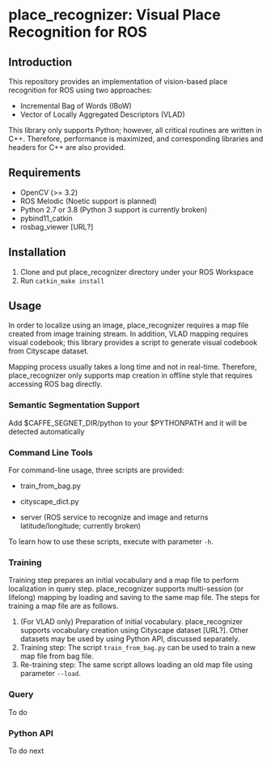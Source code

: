 # place_recognizer: Visual Place Recognition for ROS

## Introduction
This repository provides an implementation of vision-based place recognition for ROS using two approaches: 

- Incremental Bag of Words (IBoW)
- Vector of Locally Aggregated Descriptors (VLAD)

This library only supports Python; however, all critical routines are written in C++. Therefore, performance is maximized, and corresponding libraries and headers for C++ are also provided.

## Requirements

- OpenCV (>= 3.2)
- ROS Melodic (Noetic support is planned)
- Python 2.7 or 3.8 (Python 3 support is currently broken)
- pybind11_catkin
- rosbag_viewer [URL?]

## Installation

1. Clone and put place_recognizer directory under your ROS Workspace
2. Run `catkin_make install`

## Usage

In order to localize using an image, place_recognizer requires a map file created from image training stream. In addition, VLAD mapping requires visual codebook; this library provides a script to generate visual codebook from Cityscape dataset. 

Mapping process usually takes a long time and not in real-time. Therefore, place_recognizer only supports map creation in offline style that requires accessing ROS bag directly.

### Semantic Segmentation Support

Add $CAFFE_SEGNET_DIR/python to your $PYTHONPATH and it will be detected automatically

### Command Line Tools

For command-line usage, three scripts are provided:

- train_from_bag.py

- cityscape_dict.py
- server (ROS service to recognize and image and returns latitude/longitude; currently broken)

To learn how to use these scripts, execute with parameter `-h`.

### Training

Training step prepares an initial vocabulary and a map file to perform localization in query step. place_recognizer supports multi-session (or lifelong) mapping by loading and saving to the same map file. The steps for training a map file are as follows.

1. (For VLAD only) Preparation of initial vocabulary. place_recognizer supports vocabulary creation using Cityscape dataset [URL?]. Other datasets may be used by using Python API, discussed separately.
2. Training step: The script `train_from_bag.py` can be used to train a new map file from bag file.
3. Re-training step: The same script allows loading an old map file using parameter `--load`.

### Query

To do

### Python API

To do next